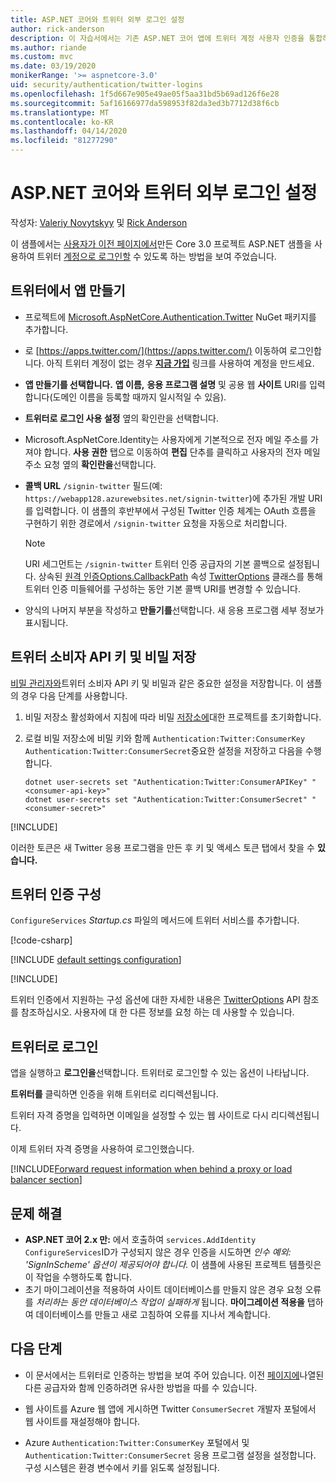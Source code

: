 ```yaml
---
title: ASP.NET 코어와 트위터 외부 로그인 설정
author: rick-anderson
description: 이 자습서에서는 기존 ASP.NET 코어 앱에 트위터 계정 사용자 인증을 통합하는 것을 보여 줍니다.
ms.author: riande
ms.custom: mvc
ms.date: 03/19/2020
monikerRange: '>= aspnetcore-3.0'
uid: security/authentication/twitter-logins
ms.openlocfilehash: 1f5d667e905e49ae05f5aa31bd5b69ad126f6e28
ms.sourcegitcommit: 5af16166977da598953f82da3ed3b7712d38f6cb
ms.translationtype: MT
ms.contentlocale: ko-KR
ms.lasthandoff: 04/14/2020
ms.locfileid: "81277290"
---
```

# <a name="twitter-external-sign-in-setup-with-aspnet-core"></a>ASP.NET 코어와 트위터 외부 로그인 설정

작성자: [Valeriy Novytskyy](https://github.com/01binary) 및 [Rick Anderson](https://twitter.com/RickAndMSFT)

이 샘플에서는 [사용자가 이전 페이지에서](xref:security/authentication/social/index)만든 Core 3.0 프로젝트 ASP.NET 샘플을 사용하여 트위터 [계정으로 로그인할](https://dev.twitter.com/web/sign-in/desktop-browser) 수 있도록 하는 방법을 보여 주었습니다.

## <a name="create-the-app-in-twitter"></a>트위터에서 앱 만들기

* 프로젝트에 [Microsoft.AspNetCore.Authentication.Twitter](https://www.nuget.org/packages/Microsoft.AspNetCore.Authentication.Twitter/3.0.0) NuGet 패키지를 추가합니다.

* 로 [https://apps.twitter.com/](https://apps.twitter.com/) 이동하여 로그인합니다. 아직 트위터 계정이 없는 경우 **[지금 가입](https://twitter.com/signup)** 링크를 사용하여 계정을 만드세요.

* **앱 만들기를 선택합니다.** **앱 이름,** **응용 프로그램 설명** 및 공용 웹 **사이트** URI를 입력합니다(도메인 이름을 등록할 때까지 일시적일 수 있음).

* **트위터로 로그인 사용 설정** 옆의 확인란을 선택합니다.

* Microsoft.AspNetCore.Identity는 사용자에게 기본적으로 전자 메일 주소를 가져야 합니다. **사용 권한** 탭으로 이동하여 **편집** 단추를 클릭하고 사용자의 전자 메일 주소 요청 옆의 **확인란을**선택합니다.

* **콜백 URL** `/signin-twitter` 필드(예: `https://webapp128.azurewebsites.net/signin-twitter`)에 추가된 개발 URI를 입력합니다. 이 샘플의 후반부에서 구성된 Twitter 인증 체계는 OAuth 흐름을 구현하기 위한 경로에서 `/signin-twitter` 요청을 자동으로 처리합니다.

  > [!NOTE]
  > URI 세그먼트는 `/signin-twitter` 트위터 인증 공급자의 기본 콜백으로 설정됩니다. 상속된 [원격 인증Options.CallbackPath](/dotnet/api/microsoft.aspnetcore.authentication.remoteauthenticationoptions.callbackpath) 속성 [TwitterOptions](/dotnet/api/microsoft.aspnetcore.authentication.twitter.twitteroptions) 클래스를 통해 트위터 인증 미들웨어를 구성하는 동안 기본 콜백 URI를 변경할 수 있습니다.

* 양식의 나머지 부분을 작성하고 **만들기를**선택합니다. 새 응용 프로그램 세부 정보가 표시됩니다.

## <a name="store-the-twitter-consumer-api-key-and-secret"></a>트위터 소비자 API 키 및 비밀 저장

[비밀 관리자와](xref:security/app-secrets)트위터 소비자 API 키 및 비밀과 같은 중요한 설정을 저장합니다. 이 샘플의 경우 다음 단계를 사용합니다.

1. 비밀 저장소 활성화에서 지침에 따라 비밀 [저장소에](xref:security/app-secrets#enable-secret-storage)대한 프로젝트를 초기화합니다.
1. 로컬 비밀 저장소에 비밀 키와 함께 `Authentication:Twitter:ConsumerKey` `Authentication:Twitter:ConsumerSecret`중요한 설정을 저장하고 다음을 수행합니다.

    ```dotnetcli
    dotnet user-secrets set "Authentication:Twitter:ConsumerAPIKey" "<consumer-api-key>"
    dotnet user-secrets set "Authentication:Twitter:ConsumerSecret" "<consumer-secret>"
    ```

[!INCLUDE[](~/includes/environmentVarableColon.md)]

이러한 토큰은 새 Twitter 응용 프로그램을 만든 후 키 및 액세스 토큰 탭에서 찾을 수 **있습니다.**

## <a name="configure-twitter-authentication"></a>트위터 인증 구성

`ConfigureServices` *Startup.cs* 파일의 메서드에 트위터 서비스를 추가합니다.

[!code-csharp[](~/security/authentication/social/social-code/3.x/StartupTwitter3x.cs?name=snippet&highlight=10-15)]

[!INCLUDE [default settings configuration](includes/default-settings.md)]

[!INCLUDE[](includes/chain-auth-providers.md)]

트위터 인증에서 지원하는 구성 옵션에 대한 자세한 내용은 [TwitterOptions](/dotnet/api/microsoft.aspnetcore.builder.twitteroptions) API 참조를 참조하십시오. 사용자에 대 한 다른 정보를 요청 하는 데 사용할 수 있습니다.

## <a name="sign-in-with-twitter"></a>트위터로 로그인

앱을 실행하고 **로그인을**선택합니다. 트위터로 로그인할 수 있는 옵션이 나타납니다.

**트위터를** 클릭하면 인증을 위해 트위터로 리디렉션됩니다.

트위터 자격 증명을 입력하면 이메일을 설정할 수 있는 웹 사이트로 다시 리디렉션됩니다.

이제 트위터 자격 증명을 사용하여 로그인했습니다.

[!INCLUDE[Forward request information when behind a proxy or load balancer section](includes/forwarded-headers-middleware.md)]

<!-- 
### React to cancel Authorize External sign-in
Twitter doesn't support AccessDeniedPath
Rather in the twitter setup, you can provide an External sign-in homepage. The external sign-in homepage doesn't support localhost. Tested with https://cors3.azurewebsites.net/ and that works.
-->

## <a name="troubleshooting"></a>문제 해결

* **ASP.NET 코어 2.x 만:** 에서 호출하여 `services.AddIdentity` `ConfigureServices`ID가 구성되지 않은 경우 인증을 시도하면 *인수 예외: 'SignInScheme' 옵션이 제공되어야 합니다.* 이 샘플에 사용된 프로젝트 템플릿은 이 작업을 수행하도록 합니다.
* 초기 마이그레이션을 적용하여 사이트 데이터베이스를 만들지 않은 경우 요청 오류를 *처리하는 동안 데이터베이스 작업이 실패하게* 됩니다. **마이그레이션 적용을** 탭하여 데이터베이스를 만들고 새로 고침하여 오류를 지나서 계속합니다.

## <a name="next-steps"></a>다음 단계

* 이 문서에서는 트위터로 인증하는 방법을 보여 주어 있습니다. 이전 [페이지에](xref:security/authentication/social/index)나열된 다른 공급자와 함께 인증하려면 유사한 방법을 따를 수 있습니다.

* 웹 사이트를 Azure 웹 앱에 게시하면 Twitter `ConsumerSecret` 개발자 포털에서 웹 사이트를 재설정해야 합니다.

* Azure `Authentication:Twitter:ConsumerKey` 포털에서 및 `Authentication:Twitter:ConsumerSecret` 응용 프로그램 설정을 설정합니다. 구성 시스템은 환경 변수에서 키를 읽도록 설정됩니다.

